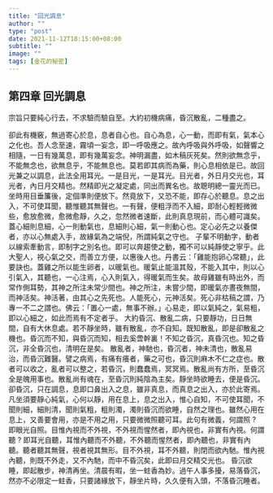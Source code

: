```yaml
---
title: "回光調息"
author: ""
type: "post"
date: 2021-11-12T18:15:00+08:00
subtitle: ""
image: ""
tags: [金花的秘密]
---
```

## 第四章 回光調息

宗旨只要純心行去，不求驗而驗自至。大約初機病痛，昏沉散亂，二種盡之。
<!--more-->
卻此有機竅，無過寄心於息，息者自心也。自心為息，心一動，而即有氣，氣本心之化也。吾人念至速，霧頃一妄念，即一呼吸應之。故內呼吸與外呼吸，如聲響之相隨，一日有幾萬息，即有幾萬妄念。神明漏盡，如木稿灰死矣。然則欲無念乎，不能無念也，欲無息乎，不能無息也。莫若即其病而為藥，則心息相依是已。故回光兼之以調息，此法全用耳光。一是目光，一是耳光。目光者，外日月交光也，耳光者，內日月交精也。然精即光之凝定處，同出而異名也。故聰明總一靈光而已。坐時用目垂簾後，定個準則便放下。然竟放下，又恐不能，即存心於聽息。息之出入，不可使耳聞，聽惟聽其無聲也。一有聲，便粗浮而不入細，即耐心輕輕微微些，愈放愈微，愈微愈靜，久之，忽然微者速斷，此則真息現前，而心體可識矣。蓋心細則息細，心一則動氣也，息細則心細，氣一則動心也。定心必先之以養傑者，亦以心無處入手，故緣氣為之端倪，所謂純氣之守也。
子輩不明動字，動者以線索牽動言，即制字之別名也。即可以奔趨使之動，獨不可以純靜使之寧乎。此大聖人，視心氣之交，而善立方便，以惠後人也。丹書云：「雞能抱卵心常聽」，此要訣也。蓋雞之所以能生卵者，以暖氣也。暖氣止能溫其殼，不能入其中，則以心引氣入，其聽也，一心注焉，心入則氣入，得暖氣而生矣。故母雞雖有時出外，而常作側耳勢，其神之所注未常少間也。神之所注，未嘗少間，即暖氣亦晝夜無間，而神活矣。神活著，由其心之先死也。人能死心，元神活矣。死心非枯稿之謂，乃專一不二之謂也。佛云：「置心一處，無事不辦。」心易走，即以氣純之，氣易粗，即以心細之，如此而焉有不定者乎。
大約昏沉、散亂二病，只要靜功，日日無間，自有大休息處。若不靜坐時，雖有散亂，亦不自知。既知散亂，即是卻散亂之機也。昏沉而不知，與昏沉而知，相去奚啻幹裏！不知之昏沉，真昏沉也。知之昏沉，非全昏沉也，清明在是矣。
散亂者，神馳也，昏沉者，神未清也，散亂易治，而昏沉難醫。譬之病焉，有痛有癢者，藥之可也，昏沉則麻木不仁之症也。散者可以收之，亂者可以整之，若昏沉，則蠢蠢焉，冥冥焉。散亂尚有方所，至昏沉全是魄用事也。散亂尚有魂在，至昏沉則純陰為主矣。靜坐時欲睡去，便是昏沉。卻昏沉，只在調息，息即口鼻出入之息，雖非真息，而真息之出入，亦於此寄焉。凡坐須要靜心純氣，心何以靜，用在息上，息之出入，惟心自知，不可使耳聞，不聞則細，細則清，聞則氣粗，粗則濁，濁則昏沉而欲睡，自然之理也。雖然心用在息上，又善要會用，亦是不用之用，只要微微照聽可耳。此句有微義，何謂照 ? 即眼光自照。目惟內視而不外視，不外視而惺然者，即內視也，非實有內視。何謂聽 ?  即耳光自聽，耳惟內聽而不外聽，不外聽而惺然者，即內聽也，非實有內聽。聽者聽其無聲，視者視其無形。目不外視，耳不外聽，則閉而欲內馳。惟內視內聽，則既不外走，又不內馳，而中不昏沉矣，此即曰月交精交光也。
昏沉欲睡，即起散步，神清再坐。清晨有暇，坐一蛀香為妙。過午人事多擾，易落昏沉，然亦不必限定一蛀香，只要諸緣放下，靜坐片時，久久便有入頭，不落昏沉睡者。